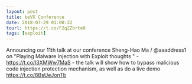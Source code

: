 ```yaml
---
layout: post
title: beVX Conference
date: 2018-07-29 01:00:22
tourl: https://t.co/F2qZZbrte0
tags: [exploit]
---
```

Announcing our 11th talk at our conference Sheng-Hao Ma / @aaaddress1 on "Playing Malware Injection with Exploit thoughts
" - https://t.co/I3XMWw7MaS - the talk will show how to bypass malicious code injection protection mechanism, as well as do a live demo https://t.co/8BsUeJonTb